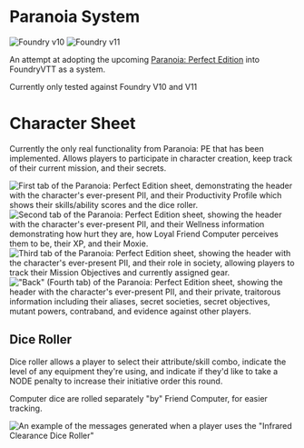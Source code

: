 # Paranoia System

![Foundry v10](https://img.shields.io/badge/foundry-v10-green)
![Foundry v11](https://img.shields.io/badge/foundry-v11-green)

An attempt at adopting the upcoming [Paranoia: Perfect Edition](https://www.kickstarter.com/projects/1990654819/paranoia-rpg-the-perfect-edition) into FoundryVTT as a system.

Currently only tested against Foundry V10 and V11

# Character Sheet

Currently the only real functionality from Paranoia: PE that has been implemented. Allows players to participate in character creation, keep track of their current mission, and their secrets.

![First tab of the Paranoia: Perfect Edition sheet, demonstrating the header with the character's ever-present PII, and their Productivity Profile which shows their skills/ability scores and the dice roller.](https://cacheblasters.nyc3.cdn.digitaloceanspaces.com/paranoiavtt/ppevtt-cs1)
![Second tab of the Paranoia: Perfect Edition sheet, showing the header with the character's ever-present PII, and their Wellness information demonstrating how hurt they are, how Loyal Friend Computer perceives them to be, their XP, and their Moxie.](https://cacheblasters.nyc3.cdn.digitaloceanspaces.com/paranoiavtt/ppevtt-cs2)
![Third tab of the Paranoia: Perfect Edition sheet, showing the header with the character's ever-present PII, and their role in society, allowing players to track their Mission Objectives and currently assigned gear.](https://cacheblasters.nyc3.cdn.digitaloceanspaces.com/paranoiavtt/ppevtt-cs3)
!["Back" (Fourth tab) of the Paranoia: Perfect Edition sheet, showing the header with the character's ever-present PII, and their private, traitorous information including their aliases, secret societies, secret objectives, mutant powers, contraband, and evidence against other players.](https://cacheblasters.nyc3.cdn.digitaloceanspaces.com/paranoiavtt/ppevtt-cs4)

## Dice Roller

Dice roller allows a player to select their attribute/skill combo, indicate the level of any equipment they're using, and indicate if they'd like to take a NODE penalty to increase their initiative order this round.

Computer dice are rolled separately "by" Friend Computer, for easier tracking.

![An example of the messages generated when a player uses the "Infrared Clearance Dice Roller"](https://cacheblasters.nyc3.cdn.digitaloceanspaces.com/paranoiavtt/ppevtt-dice.png)
